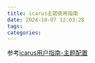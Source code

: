 ```yaml
---
title: icarus主题使用指南
date: 2024-10-07 12:03:28
tags:
categories:
---
```

<!-- toc -->

参考[icarus用户指南-主题配置](https://ppoffice.github.io/hexo-theme-icarus/Configuration/icarus%E7%94%A8%E6%88%B7%E6%8C%87%E5%8D%97-%E4%B8%BB%E9%A2%98%E9%85%8D%E7%BD%AE/)